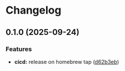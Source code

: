# Changelog

## 0.1.0 (2025-09-24)


### Features

* **cicd:** release on homebrew tap ([d62b3eb](https://github.com/marcocot/pizza-cli/commit/d62b3eb37554f5335be7f8b49b6781b7745eccab))
